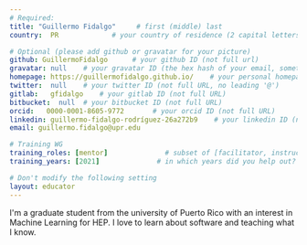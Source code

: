 ```yaml
---
# Required:
title: "Guillermo Fidalgo"     # first (middle) last
country:  PR             # your country of residence (2 capital letters, e.g. US, GB, DE)

# Optional (please add github or gravatar for your picture)
github: GuillermoFidalgo      # your github ID (not full url)
gravatar: null    # your gravatar ID (the hex hash of your email, something like 123ef...123)
homepage: https://guillermofidalgo.github.io/    # your personal homepage (full url)
twitter:  null    # your twitter ID (not full URL, no leading '@')
gitlab:   gfidalgo    # your gitlab ID (not full URL)
bitbucket:  null  # your bitbucket ID (not full URL)
orcid:   0000-0001-8605-9772       # your orcid ID (not full URL)
linkedin: guillermo-fidalgo-rodríguez-26a272b9    # your linkedin ID (not full url, i.e. the last bit of the url to your profile)
email: guillermo.fidalgo@upr.edu

# Training WG
training_roles: [mentor]              # subset of [facilitator, instructor, mentor], can stay empty ([])
training_years: [2021]              # in which years did you help out? (e.g. [2020, 2019])

# Don't modify the following setting
layout: educator
---
```


<!-- Optional: Write something about yourself below the '- - >'.
You can use Markdown syntax to style this page.
-->

I'm a graduate student from the university of Puerto Rico with an interest in Machine Learning for HEP.
I love to learn about software and teaching what I know.
